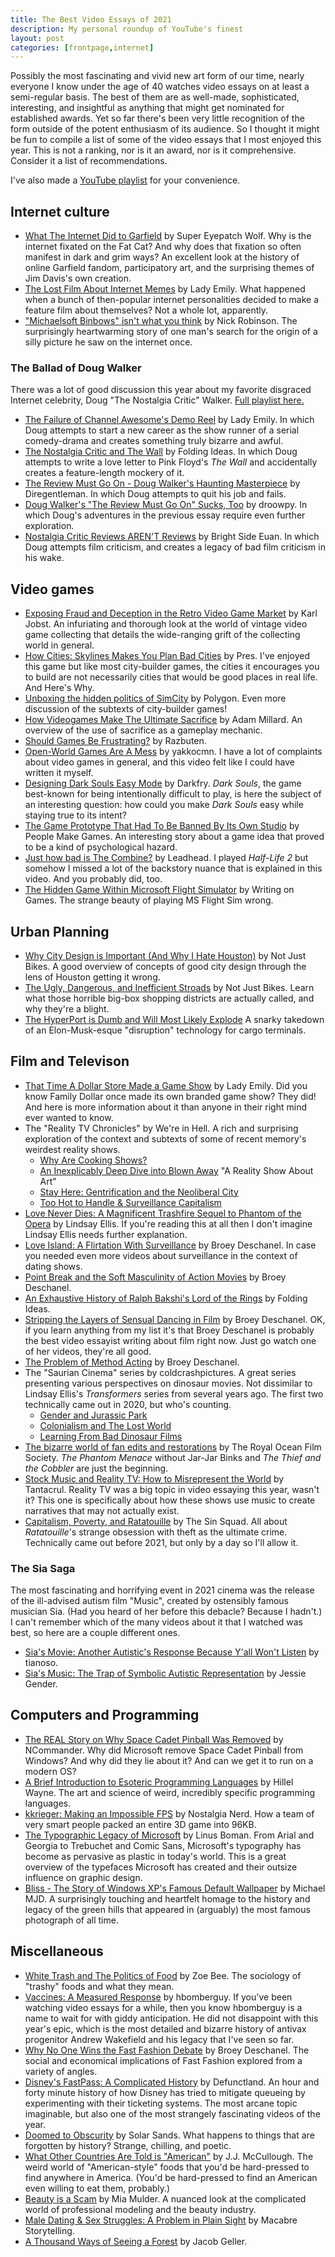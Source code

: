 ```yaml
---
title: The Best Video Essays of 2021
description: My personal roundup of YouTube's finest
layout: post
categories: [frontpage,internet]
---
```


Possibly the most fascinating and vivid new art form of our time, nearly
everyone I know under the age of 40 watches video essays on at least a 
semi-regular basis. The best of them are as well-made, sophisticated, interesting,
and insightful as anything that might get nominated for established awards.
Yet so far there's been very little recognition of the form outside of the 
potent enthusiasm of its audience. So I thought it might be fun to compile a list
of some of the video essays that I most enjoyed this year. This is not a ranking,
nor is it an award, nor is it comprehensive. Consider it a list of recommendations.

I've also made a [YouTube playlist](https://youtube.com/playlist?list=PL1uMHnggXlRbyEP26P6V57qhBAr6jSiHC) for your convenience.

## Internet culture
- [What The Internet Did to Garfield](https://www.youtube.com/watch?v=O2C5R3FOWdE) by Super Eyepatch Wolf. Why is the internet fixated on the Fat Cat? And why does that fixation so often manifest in dark and grim ways? An excellent look at the history of online Garfield fandom, participatory art, and the surprising themes of Jim Davis's own creation.
- [The Lost Film About Internet Memes](https://www.youtube.com/watch?v=lRj90zkzjtw) by Lady Emily. What happened when a bunch of then-popular internet personalities decided to make a feature film about themselves? Not a whole lot, apparently.
- ["Michaelsoft Binbows" isn't what you think](https://www.youtube.com/watch?v=yDzAAjzbV5g) by Nick Robinson. The surprisingly heartwarming story of one man's search for the origin of a silly picture he saw on the internet once. 

### The Ballad of Doug Walker
There was a lot of good discussion this year about my favorite disgraced Internet celebrity, Doug "The Nostalgia Critic" Walker. [Full playlist here.](https://www.youtube.com/playlist?list=PL1uMHnggXlRY00tEA2_0tsOTLlNzqh8bD)

- [The Failure of Channel Awesome's Demo Reel](https://www.youtube.com/watch?v=DFIlUa6WYuM) by Lady Emily. In which Doug attempts to start a new
career as the show runner of a serial comedy-drama and creates something truly bizarre and awful.
- [The Nostalgia Critic and The Wall](https://www.youtube.com/watch?v=rokAtlFGa7Y) by Folding Ideas. In which Doug attempts to write a love letter
to Pink Floyd's _The Wall_ and accidentally creates a feature-length mockery of it.
- [The Review Must Go On - Doug Walker's Haunting Masterpiece](https://www.youtube.com/watch?v=E03h-3GweNc) by Diregentleman. In which Doug attempts to
quit his job and fails.
- [Doug Walker's "The Review Must Go On" Sucks, Too](https://www.youtube.com/watch?v=T72bPwHnPxQ) by droowpy. In which Doug's adventures in the previous
essay require even further exploration.
- [Nostalgia Critic Reviews AREN'T Reviews](https://www.youtube.com/watch?v=lUz2f-A9Oqw&t=0s) by Bright Side Euan. In which Doug attempts film criticism,
and creates a legacy of bad film criticism in his wake.


## Video games
- [Exposing Fraud and Deception in the Retro Video Game Market](https://youtu.be/rvLFEh7V18A) by Karl Jobst. An infuriating and thorough 
look at the world of vintage video game collecting that details the wide-ranging grift of the collecting world in general. 
- [How Cities: Skylines Makes You Plan Bad Cities](https://youtu.be/Fy672b7xZ6c) by Pres. I've enjoyed this game but like most city-builder
games, the cities it encourages you to build are not necessarily cities that would be good places in real life. And Here's Why.
- [Unboxing the hidden politics of SimCity](https://www.youtube.com/watch?v=_51_YJQpeg0) by Polygon. Even more discussion of the subtexts of city-builder games!
- [How Videogames Make The Ultimate Sacrifice](https://www.youtube.com/watch?v=0kmBKuTD-2k) by Adam Millard. An overview of the use of
sacrifice as a gameplay mechanic. 
- [Should Games Be Frustrating?](https://www.youtube.com/watch?v=xMNTNDRcQJI) by Razbuten. 
- [Open-World Games Are A Mess](https://www.youtube.com/watch?v=kSQxx40mpoA) by yakkocmn. I have a lot of complaints about video games
in general, and this video felt like I could have written it myself. 
- [Designing Dark Souls Easy Mode](https://www.youtube.com/watch?v=rU_PFD_R1Ww) by Darkfry. _Dark Souls_, the game best-known for being
intentionally difficult to play, is here the subject of an interesting question: how could you make _Dark Souls_ easy while staying true to its intent?
- [The Game Prototype That Had To Be Banned By Its Own Studio](https://www.youtube.com/watch?v=aOYbR-Q_4Hs) by People Make Games. An interesting
story about a game idea that proved to be a kind of psychological hazard. 
- [Just how bad is The Combine?](https://www.youtube.com/watch?v=g5Qdu7b6eGs&t=982s) by Leadhead. I played _Half-Life 2_ but somehow I missed
a lot of the backstory nuance that is explained in this video. And you probably did, too.
- [The Hidden Game Within Microsoft Flight Simulator](https://www.youtube.com/watch?v=ulVfzB2tiMU) by Writing on Games. 
The strange beauty of playing MS Flight Sim wrong.


## Urban Planning
- [Why City Design is Important (And Why I Hate Houston)](https://www.youtube.com/watch?v=uxykI30fS54) by Not Just Bikes. A good overview of 
concepts of good city design through the lens of Houston getting it wrong. 
- [The Ugly, Dangerous, and Inefficient Stroads](https://www.youtube.com/watch?v=ORzNZUeUHAM) by Not Just Bikes. Learn what those horrible
big-box shopping districts are actually called, and why they're a blight.
- [The HyperPort is Dumb and Will Most Likely Explode](https://www.youtube.com/watch?v=dNzjk-kiUmQ) A snarky takedown of an Elon-Musk-esque 
"disruption" technology for cargo terminals.

## Film and Televison
- [That Time A Dollar Store Made a Game Show](https://www.youtube.com/watch?v=QwulEe3Tmz4) by Lady Emily. Did you know Family Dollar
once made its own branded game show? They did! And here is more information about it than anyone in their right mind ever wanted to know.
- The "Reality TV Chronicles" by We're in Hell. A rich and surprising exploration of the context and subtexts of some of recent memory's weirdest reality shows.
    - [Why Are Cooking Shows?](https://www.youtube.com/watch?v=9i3zKU8Q6ZI)
    - [An Inexplicably Deep Dive into Blown Away](https://www.youtube.com/watch?v=a6LtuLDCQrQ&t=2297s) "A Reality Show About Art"
    - [Stay Here: Gentrification and the Neoliberal City](https://www.youtube.com/watch?v=WycFnXXj6h0&t=2845s)
    - [Too Hot to Handle & Surveillance Capitalism](https://www.youtube.com/watch?v=FGDhUDgfF6E&t=4510s)  
- [Love Never Dies: A Magnificent Trashfire Sequel to Phantom of the Opera](https://www.youtube.com/watch?v=Pfz-_WxGu3Y) by Lindsay Ellis. If you're reading this
at all then I don't imagine Lindsay Ellis needs further explanation. 
- [Love Island: A Flirtation With Surveillance](https://www.youtube.com/watch?v=S8VqPxYM2tY) by Broey Deschanel. In case you needed even more videos about
surveillance in the context of dating shows.
- [Point Break and the Soft Masculinity of Action Movies](https://www.youtube.com/watch?v=1ELobF-vgzs) by Broey Deschanel. 
- [An Exhaustive History of Ralph Bakshi's Lord of the Rings](https://www.youtube.com/watch?v=Cr_rb_pitHk) by Folding Ideas.
- [Stripping the Layers of Sensual Dancing in Film](https://www.youtube.com/watch?v=rSHBrCPhCfk) by Broey Deschanel. OK, if you learn anything
from my list it's that Broey Deschanel is probably the best video essayist writing about film right now. Just go watch one of her videos, they're all good.
- [The Problem of Method Acting](https://www.youtube.com/watch?v=AVWGyuBFgzw) by Broey Deschanel.
- The "Saurian Cinema" series by coldcrashpictures. A great series presenting various perspectives on dinosaur movies. 
Not dissimilar to Lindsay Ellis's _Transformers_ series from several years ago. The first two technically came out in 2020, but who's counting.
    - [Gender and Jurassic Park](https://www.youtube.com/watch?v=5hCuv16pzjs)
    - [Colonialism and The Lost World](https://www.youtube.com/watch?v=lyczktZVbzA)
    - [Learning From Bad Dinosaur Films](https://www.youtube.com/watch?v=G6aFkZMMQ-M)    
- [The bizarre world of fan edits and restorations](https://www.youtube.com/watch?v=DkuIHWJmqUg) by The Royal Ocean Film Society. _The Phantom Menace_
without Jar-Jar Binks and _The Thief and the Cobbler_ are just the beginning.
- [Stock Music and Reality TV: How to Misrepresent the World](https://www.youtube.com/watch?v=G77ev9pks4I) by Tantacrul. Reality TV was a big
topic in video essaying this year, wasn't it? This one is specifically about how these shows use music to create narratives that may not actually exist.
- [Capitalism, Poverty, and Ratatouille](https://www.youtube.com/watch?v=EC2gRvG1RlI) by The Sin Squad. All about _Ratatouille_'s strange obsession
with theft as the ultimate crime. Technically came out before 2021, but only by a day so I'll allow it.

### The Sia Saga
The most fascinating and horrifying event in 2021 cinema was the release of the ill-advised autism film "Music", created by ostensibly famous
musician Sia. (Had you heard of her before this debacle? Because I hadn't.) I can't remember which of the many videos about it that I watched was best,
so here are a couple different ones.
- [Sia's Movie: Another Autistic's Response Because Y'all Won't Listen](https://www.youtube.com/watch?v=xMWdA-Xif7I) by tianoso. 
- [Sia's Music: The Trap of Symbolic Autistic Representation](https://www.youtube.com/watch?v=138y6mtgll8) by Jessie Gender.



## Computers and Programming
- [The REAL Story on Why Space Cadet Pinball Was Removed](https://www.youtube.com/watch?v=3EPTfOTC4Jw) by NCommander. Why did Microsoft remove Space Cadet Pinball from Windows?
And why did they lie about it? And can we get it to run on a modern OS? 
- [A Brief Introduction to Esoteric Programming Languages](https://www.youtube.com/watch?v=cQ7bcCrJMHc) by Hillel Wayne.
The art and science of weird, incredibly specific programming languages. 
- [kkrieger: Making an Impossible FPS](https://www.youtube.com/watch?v=bD1wWY1YD-M) by Nostalgia Nerd. How a team of very smart people
packed an entire 3D game into 96KB.
- [The Typographic Legacy of Microsoft](https://www.youtube.com/watch?v=LndgfGjGImw) by Linus Boman. From Arial and Georgia to Trebuchet and Comic Sans,
Microsoft's typography has become as pervasive as plastic in today's world. This is a great overview of the typefaces Microsoft has created and their outsize
influence on graphic design.
- [Bliss - The Story of Windows XP's Famous Default Wallpaper](https://www.youtube.com/watch?v=N_rildi0Izs) by Michael MJD. A surprisingly
touching and heartfelt homage to the history and legacy of the green hills that appeared in (arguably) the most famous photograph of all time.

## Miscellaneous

- [White Trash and The Politics of Food](https://www.youtube.com/watch?v=SNvQQhymT8o&t=1s) by Zoe Bee. The sociology of "trashy" foods and what they mean.
- [Vaccines: A Measured Response](https://www.youtube.com/watch?v=8BIcAZxFfrc) by hbomberguy. If you've been watching video essays for a while,
then you know hbomberguy is a name to wait for with giddy anticipation. He did not disappoint with this year's epic, which is the most detailed
and bizarre history of antivax progenitor Andrew Wakefield and his legacy that I've seen so far.
- [Why No One Wins the Fast Fashion Debate](https://www.youtube.com/watch?v=XT6Hwx20m5M) by Broey Deschanel. The social and economical
implications of Fast Fashion explored from a variety of angles.
- [Disney's FastPass: A Complicated History](https://www.youtube.com/watch?v=9yjZpBq1XBE) by Defunctland. An hour and forty minute history of
how Disney has tried to mitigate queueing by experimenting with their ticketing systems. The most arcane topic imaginable, but also one of the most
strangely fascinating videos of the year. 
- [Doomed to Obscurity](https://www.youtube.com/watch?v=w3glEk50cgM) by Solar Sands. What happens to things that are forgotten by history? 
Strange, chilling, and poetic. 
- [What Other Countries Are Told is "American"](https://www.youtube.com/watch?v=7Xgd79wuriQ) by J.J. McCullough. The weird world of "American-style"
foods that you'd be hard-pressed to find anywhere in America. (You'd be hard-pressed to find an American even willing to eat them, probably.)
- [Beauty is a Scam](https://www.youtube.com/watch?v=a9u7l-LG78A) by Mia Mulder. A nuanced look at the complicated world of professional modeling
and the beauty industry. 
- [Male Dating & Sex Struggles: A Problem in Plain Sight](https://www.youtube.com/watch?v=be_Ms3nVG10) by Macabre Storytelling. 
- [A Thousand Ways of Seeing a Forest](https://www.youtube.com/watch?v=JgQ_buy8xJ0&t=3s) by Jacob Geller. 